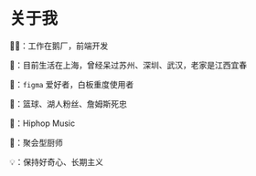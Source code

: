 # 关于我

🧑‍💻：工作在鹅厂，前端开发

🏢：目前生活在上海，曾经呆过苏州、深圳、武汉，老家是江西宜春

🎨：`figma` 爱好者，白板重度使用者

🏀：篮球、湖人粉丝、詹姆斯死忠

🎵：Hiphop Music

🍳：聚会型厨师

💡：保持好奇心、长期主义

